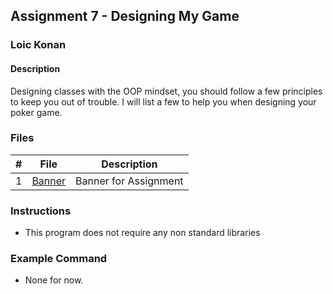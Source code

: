 ## Assignment 7 - Designing My Game

### Loic Konan

#### Description

Designing classes with the OOP mindset, you should follow a few principles to keep you out of trouble. I will list a few to help you when designing your poker game.

### Files

|  #  | File                                   | Description                                |
| :-: | -------------------------------------- | ------------------------------------------ |
|  1  | [Banner](Banner)                       | Banner for Assignment                      |

### Instructions

- This program does not require any non standard libraries

### Example Command

- None for now.
